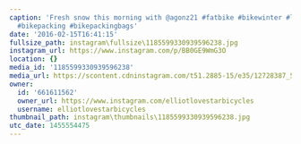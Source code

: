 ```yaml
---
caption: 'Fresh snow this morning with @agonz21 #fatbike #bikewinter #lovestarbicyclebags
  #bikepacking #bikepackingbags'
date: '2016-02-15T16:41:15'
fullsize_path: instagram\fullsize\1185599330939596238.jpg
instagram_url: https://www.instagram.com/p/BB0GE9WmG3O
location: {}
media_id: '1185599330939596238'
media_url: https://scontent.cdninstagram.com/t51.2885-15/e35/12728387_506444952861765_205273326_n.jpg?ig_cache_key=MTE4NTU5OTMzMDkzOTU5NjIzOA%3D%3D.2
owner:
  id: '661611562'
  owner_url: https://www.instagram.com/elliotlovestarbicycles
  username: elliotlovestarbicycles
thumbnail_path: instagram\thumbnails\1185599330939596238.jpg
utc_date: 1455554475
---
```

